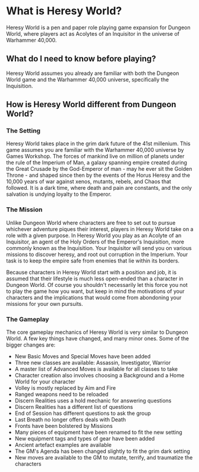 # What is Heresy World?
Heresy World is a pen and paper role playing game expansion for Dungeon World, where players act as Acolytes of an Inquisitor in the universe of Warhammer 40,000.

## What do I need to know before playing?
Heresy World assumes you already are familiar with both the Dungeon World game and the Warhammer 40,000 universe, specifically the Inquisition.

## How is Heresy World different from Dungeon World?

### The Setting
Heresy World takes place in the grim dark future of the 41st millenium. This game assumes you are familiar with the Warhammer 40,000 universe by Games Workshop. The forces of mankind live on million of planets under the rule of the Imperium of Man, a galaxy spanning empire created during the Great Crusade by the God-Emperor of man - may he ever sit the Golden Throne - and shaped since then by the events of the Horus Heresy and the 10,000 years of war against xenos, mutants, rebels, and Chaos that followed. It is a dark time, where death and pain are constants, and the only salvation is undying loyalty to the Emperor.

### The Mission
Unlike Dungeon World where characters are free to set out to pursue whichever adventure piques their interest, players in Heresy World take on a role with a given purpose. In Heresy World you play as an Acolyte of an Inquisitor, an agent of the Holy Orders of the Emperor's Inquisition, more commonly known as the Inquisition. Your Inquisitor will send you on various missions to discover heresy, and root out corruption in the Imperium. Your task is to keep the empire safe from enemies that lie within its borders.

Because characters in Heresy World start with a position and job, it is assumed that their lifestyle is much less open-ended than a character in Dungeon World. Of course you shouldn't necessarily let this force you not to play the game how you want, but keep in mind the motivations of your characters and the implications that would come from abondoning your missions for your own pursuits.

### The Gameplay

The core gameplay mechanics of Heresy World is very similar to Dungeon World. A few key things have changed, and many minor ones. Some of the bigger changes are:

  - New Basic Moves and Special Moves have been added
  - Three new classes are available: Assassin, Investigator, Warrior
  - A master list of Advanced Moves is available for all classes to take
  - Character creation also involves choosing a Background and a Home World for your character
  - Volley is mostly replaced by Aim and Fire
  - Ranged weapons need to be reloaded
  - Discern Realities uses a hold mechanic for answering questions
  - Discern Realities has a different list of questions
  - End of Session has different questions to ask the group
  - Last Breath no longer offers deals with Death
  - Fronts have been bolstered by Missions
  - Many pieces of equipment have been renamed to fit the new setting
  - New equipment tags and types of gear have been added
  - Ancient artefact examples are available
  - The GM's Agenda has been changed slightly to fit the grim dark setting
  - New moves are available to the GM to mutate, terrify, and traumatize the characters
